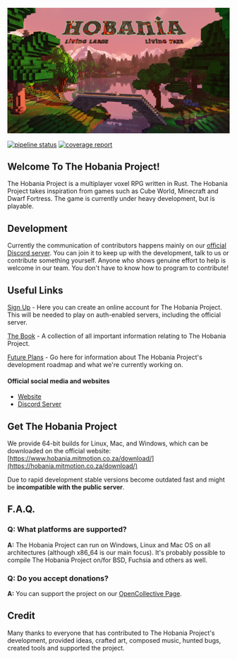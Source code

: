 <p align="center">
	<img alt="The Hobania Project logo on a screenshot" src="/assets/voxygen/background000.png">
</p>

[![pipeline status](https://gitlab.com/HobaniaProject/thp/assests/custom_badges/000.svg)](https://gitlab.com/HobaniaProject/thp/-/commits/main)
[![coverage report](https://gitlab.com/HobaniaProject/thp/badges/master/coverage.svg)](https://gitlab.com/HobaniaProject/thp/-/commits/main)



## Welcome To The Hobania Project!

The Hobania Project is a multiplayer voxel RPG written in Rust. The Hobania Project takes inspiration from games such as Cube World, Minecraft and Dwarf Fortress. The game is currently under heavy development, but is playable.

## Development

Currently the communication of contributors happens mainly on our [official Discord server](https://discord.gg/kjwJwjK). You can join it to keep up with the development, talk to us or contribute something yourself. Anyone who shows genuine effort to help is welcome in our team. You don't have to know how to program to contribute!

## Useful Links

[Sign Up](https://hobania.mitmotion.co.za/account/) - Here you can create an online account for The Hobania Project.
This will be needed to play on auth-enabled servers, including the official server.

[The Book](https://hobania.mitmotion.co.za/book) - A collection of all important information relating to The Hobania Project.

[Future Plans](https://gitlab.com/HobaniaProject/thp/-/milestones) - Go here for information about The Hobania Project's development roadmap and what we're currently working on.

#### Official social media and websites

- [Website](https://hobania.mitmotion.co.za)
- [Discord Server](https://CHANGE)


## Get The Hobania Project

We provide 64-bit builds for Linux, Mac, and Windows, which can be downloaded on the official website:
[https://www.hobania.mitmotion.co.za/download/](https://hobania.mitmotion.co.za/download/)

Due to rapid development stable versions become outdated fast and might be **incompatible with the public server**.



## F.A.Q.


### **Q:** What platforms are supported?

**A:** The Hobania Project can run on Windows, Linux and Mac OS on all architectures (although x86_64 is our main focus). It's probably possible to compile The Hobania Project on/for BSD, Fuchsia and others as well.

### **Q:** Do you accept donations?

**A:** You can support the project on our [OpenCollective Page](https://opencollective.com/mitmotion).

## Credit

Many thanks to everyone that has contributed to The Hobania Project's development, provided ideas, crafted art, composed music, hunted bugs, created tools and supported the project.
